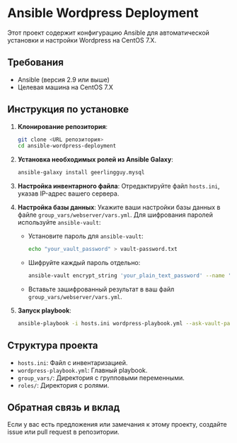 
# Ansible Wordpress Deployment

Этот проект содержит конфигурацию Ansible для автоматической установки и настройки Wordpress на CentOS 7.X.

## Требования

- Ansible (версия 2.9 или выше)
- Целевая машина на CentOS 7.X

## Инструкция по установке

1. **Клонирование репозитория**:
   ```bash
   git clone <URL репозитория>
   cd ansible-wordpress-deployment
   ```
   
2. **Установка необходимых ролей из Ansible Galaxy**:
   ```bash
   ansible-galaxy install geerlingguy.mysql
   ```

3. **Настройка инвентарного файла**:
   Отредактируйте файл `hosts.ini`, указав IP-адрес вашего сервера.

4. **Настройка базы данных**:
   Укажите ваши настройки базы данных в файле `group_vars/webserver/vars.yml`. Для шифрования паролей используйте `ansible-vault`:

   - Установите пароль для `ansible-vault`:
     ```bash
     echo "your_vault_password" > vault-password.txt
     ```
   - Шифруйте каждый пароль отдельно:
     ```bash
     ansible-vault encrypt_string 'your_plain_text_password' --name 'variable_name' --vault-password-file vault-password.txt
     ```
   - Вставьте зашифрованный результат в ваш файл `group_vars/webserver/vars.yml`.

5. **Запуск playbook**:
   ```bash
   ansible-playbook -i hosts.ini wordpress-playbook.yml --ask-vault-pass
   ```

## Структура проекта

- `hosts.ini`: Файл с инвентаризацией.
- `wordpress-playbook.yml`: Главный playbook.
- `group_vars/`: Директория с групповыми переменными.
- `roles/`: Директория с ролями.

## Обратная связь и вклад

Если у вас есть предложения или замечания к этому проекту, создайте issue или pull request в репозитории.
